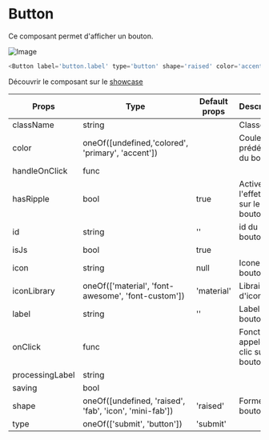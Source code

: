 # Button

Ce composant permet d'afficher un bouton.

![Image](https://github.com/get-focus/focus-components/blob/develop/src/button/example/capture.png?raw=true)

```javascript
<Button label='button.label' type='button' shape='raised' color='accent' hasRipple={true} handleOnClick={() => console.log(this)} />
```

Découvrir le composant sur le [showcase](http://kleegroup.github.io/focus-showcase/#component/button-action/detail)


| Props | Type | Default props | Description |
|---|---|---|---|
| className | string |  | Classe CSS |
| color | oneOf([undefined,'colored', 'primary', 'accent']) | | Couleur prédéfini du bouton |
| handleOnClick | func |  | |
| hasRipple | bool | true | Active l'effet ripple sur le bouton |
| id | string | '' | id du bouton |
| isJs | bool | true | |
| icon | string | null | Icone du bouton |
| iconLibrary | oneOf(['material', 'font-awesome', 'font-custom']) | 'material' | Librairie d'icones |
| label | string | '' | Label du bouton |
| onClick | func | | Fonction appelée au clic sur le bouton |
| processingLabel | string | | |
| saving | bool | | |
| shape | oneOf([undefined, 'raised', 'fab', 'icon', 'mini-fab']) | 'raised' | Forme du bouton |
| type | oneOf(['submit', 'button']) | 'submit' | |
